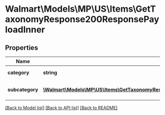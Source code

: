 # Walmart\Models\MP\US\Items\GetTaxonomyResponse200ResponsePayloadInner

## Properties

Name | Type | Description | Notes
------------ | ------------- | ------------- | -------------
**category** | **string** | Type of item | [optional]
**subcategory** | [**\Walmart\Models\MP\US\Items\GetTaxonomyResponse200ResponsePayloadInnerSubcategoryInner[]**](GetTaxonomyResponse200ResponsePayloadInnerSubcategoryInner.md) | Specific kind of category | [optional]


[[Back to Model list]](./) [[Back to API list]](../../../../../README.md#supported-apis) [[Back to README]](../../../../../README.md)
